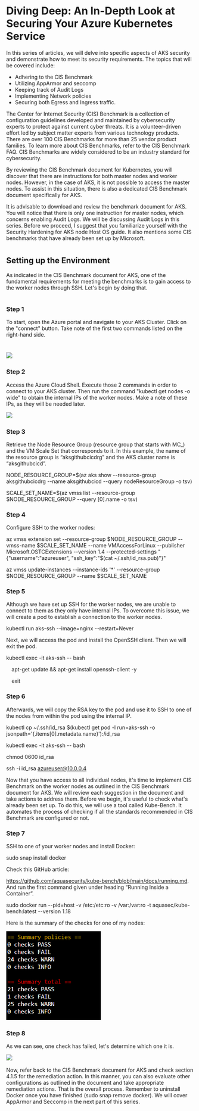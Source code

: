 # Diving Deep: An In-Depth Look at Securing Your Azure Kubernetes Service

In this series of articles, we will delve into specific aspects of AKS security and demonstrate how to meet its security requirements. The topics that will be covered include:

- Adhering to the CIS Benchmark
- Utilizing AppArmor and seccomp
- Keeping track of Audit Logs
- Implementing Network policies
- Securing both Egress and Ingress traffic.


The Center for Internet Security (CIS) Benchmark is a collection of configuration guidelines developed and maintained by cybersecurity experts to protect against current cyber threats. It is a volunteer-driven effort led by subject matter experts from various technology products. There are over 100 CIS Benchmarks for more than 25 vendor product families. To learn more about CIS Benchmarks, refer to the CIS Benchmark FAQ. CIS Benchmarks are widely considered to be an industry standard for cybersecurity.

By reviewing the CIS Benchmark document for Kubernetes, you will discover that there are instructions for both master nodes and worker nodes. However, in the case of AKS, it is not possible to access the master nodes. To assist in this situation, there is also a dedicated CIS Benchmark document specifically for AKS.

It is advisable to download and review the benchmark document for AKS. You will notice that there is only one instruction for master nodes, which concerns enabling Audit Logs. We will be discussing Audit Logs in this series. Before we proceed, I suggest that you familiarize yourself with the Security Hardening for AKS node Host OS guide. It also mentions some CIS benchmarks that have already been set up by Microsoft.
# 
## Setting up the Environment
As indicated in the CIS Benchmark document for AKS, one of the fundamental requirements for meeting the benchmarks is to gain access to the worker nodes through SSH. Let's begin by doing that.
#
### Step 1

To start, open the Azure portal and navigate to your AKS Cluster. Click on the "connect" button. Take note of the first two commands listed on the right-hand side.
#

![](images/image18.png)




### Step 2

Access the Azure Cloud Shell. Execute those 2 commands in order to connect to your AKS cluster. Then run the command "kubectl get nodes -o wide" to obtain the internal IPs of the worker nodes. Make a note of these IPs, as they will be needed later.



![](images/image19.png)



### Step 3

Retrieve the Node Resource Group (resource group that starts with MC\_) and the VM Scale Set that corresponds to it. In this example, the name of the resource group is “aksgithubcicdrg” and the AKS cluster name is “aksgithubcicd”.

NODE\_RESOURCE\_GROUP=$(az aks show --resource-group aksgithubcicdrg --name aksgithubcicd --query nodeResourceGroup -o tsv)

SCALE\_SET\_NAME=$(az vmss list --resource-group $NODE\_RESOURCE\_GROUP --query [0].name -o tsv)


### Step 4

Configure SSH to the worker nodes:

az vmss extension set --resource-group $NODE\_RESOURCE\_GROUP --vmss-name $SCALE\_SET\_NAME --name VMAccessForLinux --publisher Microsoft.OSTCExtensions --version 1.4 --protected-settings "{\"username\":\"azureuser\", \"ssh\_key\":\"$(cat ~/.ssh/id\_rsa.pub)\"}"

az vmss update-instances --instance-ids '\*' --resource-group $NODE\_RESOURCE\_GROUP --name $SCALE\_SET\_NAME


### Step 5

Although we have set up SSH for the worker nodes, we are unable to connect to them as they only have internal IPs. To overcome this issue, we will create a pod to establish a connection to the worker nodes.

kubectl run aks-ssh --image=nginx --restart=Never

Next, we will access the pod and install the OpenSSH client. Then we will exit the pod.



kubectl exec -it aks-ssh -- bash

`  `apt-get update && apt-get install openssh-client -y

`  `exit


### Step 6

Afterwards, we will copy the RSA key to the pod and use it to SSH to one of the nodes from within the pod using the internal IP.

kubectl cp ~/.ssh/id\_rsa $(kubectl get pod -l run=aks-ssh -o jsonpath='{.items[0].metadata.name}'):/id\_rsa

kubectl exec -it aks-ssh -- bash

chmod 0600 id\_rsa

ssh -i id\_rsa azureuser@10.0.0.4



Now that you have access to all individual nodes, it's time to implement CIS Benchmark on the worker nodes as outlined in the CIS Benchmark document for AKS. We will review each suggestion in the document and take actions to address them. Before we begin, it's useful to check what's already been set up. To do this, we will use a tool called Kube-Bench. It automates the process of checking if all the standards recommended in CIS Benchmark are configured or not.

### Step 7

SSH to one of your worker nodes and install Docker:

sudo snap install docker

Check this GitHub article: 

<https://github.com/aquasecurity/kube-bench/blob/main/docs/running.md>. And run the first command given under heading “Running Inside a Container”.

sudo docker run --pid=host -v /etc:/etc:ro -v /var:/var:ro -t aquasec/kube-bench:latest --version 1.18

Here is the summary of the checks for one of my nodes:


![](images/image20.png)


### Step 8

As we can see, one check has failed, let's determine which one it is.



![](images/image21.png)

Now, refer back to the CIS Benchmark document for AKS and check section 4.1.5 for the remediation action. In this manner, you can also evaluate other configurations as outlined in the document and take appropriate remediation actions. That is the overall process. Remember to uninstall Docker once you have finished (sudo snap remove docker). We will cover AppArmor and Seccomp in the next part of this series.